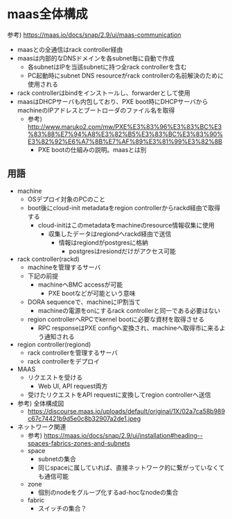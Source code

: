# maas全体構成

参考) https://maas.io/docs/snap/2.9/ui/maas-communication

* maasとの全通信はrack controller経由
* maasは内部的なDNSドメインを各subnet毎に自動で作成
  * 各subnetはIPを当該subnetに持つ全rack controllerを含む
  * PC起動時にsubnet DNS resourceがrack controllerの名前解決のために使用される
* rack controllerはbindをインストールし、forwarderとして使用
* maasはDHCPサーバも内包しており、PXE boot時にDHCPサーバからmachineのIPアドレスとブートローダのファイル名を取得
  * 参考) http://www.maruko2.com/mw/PXE%E3%83%96%E3%83%BC%E3%83%88%E7%94%A8%E3%82%B5%E3%83%BC%E3%83%90%E3%82%92%E6%A7%8B%E7%AF%89%E3%81%99%E3%82%8B
    * PXE bootの仕組みの説明。maasとは別

## 用語

* machine
  * OSデプロイ対象のPCのこと
  * boot後にcloud-init metadataをregion controllerからrackd経由で取得する
    * cloud-initはこのmetadataをmachineのresource情報収集に使用
      * 収集したデータはregiondへrackd経由で送信
        * 情報はregiondがpostgresに格納
          * postgresはresiondだけがアクセス可能
* rack controller(rackd)
  * machineを管理するサーバ
  * 下記の前提
    * machineへBMC accessが可能
      * PXE bootなどが可能という意味
  * DORA sequenceで、machineにIP割当て
    * machineの電源をonにするrack controllerと同一である必要はない
  * region controllerへRPCでkernel bootに必要な資材を取得させる
    * RPC responseはPXE configへ変換され、machineへ取得市に来るよう通知される
* region controller(regiond)
  * rack controllerを管理するサーバ
  * rack controllerをデプロイ
* MAAS
  * リクエストを受ける
    * Web UI, API request両方
  * 受けたリクエストをAPI requestに変換してregion controllerへ送信
* 参考) 全体構成図
  * https://discourse.maas.io/uploads/default/original/1X/02a7ca58b989c67c74421b9d5e0c8b32907a2de1.jpeg
* ネットワーク関連
  * 参考) https://maas.io/docs/snap/2.9/ui/installation#heading--spaces-fabrics-zones-and-subnets  
  * space
    * subnetの集合
    * 同じspaceに属していれば、直接ネットワーク的に繋がっていなくても通信可能
  * zone
    * 個別のnodeをグループ化するad-hocなnodeの集合
  * fabric
    * スイッチの集合？
    